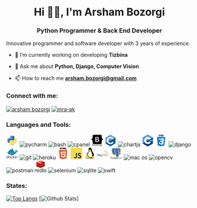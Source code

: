 <h1 align="center">Hi 👋🏻, I'm Arsham Bozorgi</h1>
<h3 align="center">Python Programmer & Back End Developer</h3>

<p align="left">Innovative programmer and software developer with 3 years of experience.</p>

- 🔭 I’m currently working on developing **Tizbina**

[//]: # (- 🌱 I’m currently learning **CI/CD**)

- 💬 Ask me about **Python, Django, Computer Vision**

- 📫 How to reach me **arsham.bozorgi@gmail.com**


<h3 align="left">Connect with me:</h3>
<p align="left">
<a href="https://www.linkedin.com/in/arsham-bozorgi-b190b4220" target="blank"><img align="center" src="https://raw.githubusercontent.com/rahuldkjain/github-profile-readme-generator/master/src/images/icons/Social/linked-in-alt.svg" alt="arsham bozorgi" height="25" width="35" /></a>
<a href="mailto:arsham.bozorgi@gmail.com" target="blank"><img align="center" src="https://mailmeteor.com/logos/assets/PNG/Gmail_Logo_512px.png" alt="mra-ak" height="25" width="35" /></a>
</p>


<h3 align="left">Languages and Tools:</h3>
<p align="left">
<img src="https://raw.githubusercontent.com/devicons/devicon/master/icons/python/python-original.svg" alt="python" width="32" height="32"/>
<img src="https://www.cdnlogo.com/logos/p/47/pycharmedu-icon.svg" alt="pycharm" width="32" height="32"/> 
<img src="https://www.vectorlogo.zone/logos/gnu_bash/gnu_bash-icon.svg" alt="bash" width="32" height="32"/> 
<img src="https://www.cdnlogo.com/logos/c/7/cpanel.svg" alt="cpanel" width="42" height="32"/>
<img src="https://raw.githubusercontent.com/devicons/devicon/master/icons/bootstrap/bootstrap-plain-wordmark.svg" alt="bootstrap" width="32" height="32"/>
<img src="https://raw.githubusercontent.com/devicons/devicon/master/icons/c/c-original.svg" alt="c" width="32" height="32"/>
<img src="https://www.chartjs.org/media/logo-title.svg" alt="chartjs" width="32" height="32"/>
<img src="https://raw.githubusercontent.com/devicons/devicon/master/icons/cplusplus/cplusplus-original.svg" alt="cplusplus" width="32" height="32"/>
<img src="https://raw.githubusercontent.com/devicons/devicon/master/icons/css3/css3-original-wordmark.svg" alt="css3" width="32" height="32"/>
<img src="https://user-images.githubusercontent.com/29748439/177030588-a1916efd-384b-439a-9b30-24dd24dd48b6.png" alt="django" width="40" height="26"/> 
<img src="https://raw.githubusercontent.com/devicons/devicon/master/icons/docker/docker-original-wordmark.svg" alt="docker" width="32" height="32"/>
<img src="https://www.vectorlogo.zone/logos/git-scm/git-scm-icon.svg" alt="git" width="32" height="32"/>
<img src="https://www.vectorlogo.zone/logos/heroku/heroku-icon.svg" alt="heroku" width="32" height="32"/>
<img src="https://raw.githubusercontent.com/devicons/devicon/master/icons/html5/html5-original-wordmark.svg" alt="html5" width="32" height="32"/>
<img src="https://raw.githubusercontent.com/devicons/devicon/master/icons/javascript/javascript-original.svg" alt="javascript" width="32" height="32"/>
<img src="https://raw.githubusercontent.com/devicons/devicon/master/icons/linux/linux-original.svg" alt="linux" width="32" height="32"/>
<img src="https://raw.githubusercontent.com/devicons/devicon/master/icons/mysql/mysql-original-wordmark.svg" alt="mysql" width="32" height="32"/>
<img src="https://raw.githubusercontent.com/devicons/devicon/master/icons/postgresql/postgresql-original-wordmark.svg" alt="postgresql" width="32" height="32"/>
<img src="https://www.cdnlogo.com/logos/m/92/mac-os-x.svg" alt="mac os" width="32" height="32"/>
<img src="https://www.vectorlogo.zone/logos/opencv/opencv-icon.svg" alt="opencv" width="32" height="32"/>
<img src="https://www.vectorlogo.zone/logos/getpostman/getpostman-icon.svg" alt="postman" width="32" height="32"/>
<img src="https://raw.githubusercontent.com/devicons/devicon/master/icons/redis/redis-original-wordmark.svg" alt="redis" width="32" height="32"/>
<img src="https://raw.githubusercontent.com/detain/svg-logos/780f25886640cef088af994181646db2f6b1a3f8/svg/selenium-logo.svg" alt="selenium" width="32" height="32"/>
<img src="https://www.vectorlogo.zone/logos/sqlite/sqlite-icon.svg" alt="sqlite" width="32" height="32"/>
<img src="https://www.cdnlogo.com/logos/s/66/swift.svg" alt="swift" width="32" height="32"/>
</p>

<h3 align="left">States:</h3>

[![Top Langs](https://github-readme-stats.vercel.app/api/top-langs/?username=ArshamBz)](https://github.com/anuraghazra/github-readme-stats)
[![Github Stats](https://github-readme-stats.vercel.app/api?username=ArshamBz&show_icons=true&line_height=40&include_all_commits=true&count_private=true)]

